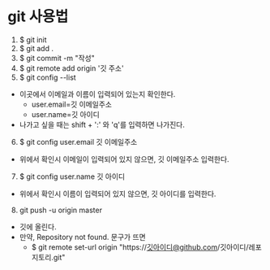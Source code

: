 # git 사용법

1. $ git init
2. $ git add .
3. $ git commit -m "작성"
4. $ git remote add origin '깃 주소'
5. $ git config --list
  - 이곳에서 이메일과 이름이 입력되어 있는지 확인한다.
    - user.email=깃 이메일주소
    - user.name=깃 아이디
  - 나가고 싶을 때는 shift + ':' 와 'q'를 입력하면 나가진다.
6. $ git config user.email 깃 이메일주소
  - 위에서 확인시 이메일이 입력되어 있지 않으면, 깃 이메일주소 입력한다.
7. $ git config user.name 깃 아이디
  - 위에서 확인시 이름이 입력되어 있지 않으면, 깃 아이디를 입력한다.
8. git push -u origin master
  - 깃에 올린다.
  - 만약, Repository not found. 문구가 뜨면
    - $ git remote set-url origin "https://깃아이디@github.com/깃아이디/레포지토리.git"
